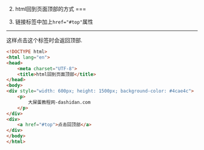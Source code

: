2. html回到页面顶部的方式
===

1. 链接标签中加上`href="#top"`属性
---
这样点击这个标签时会返回顶部.

```html
<!DOCTYPE html>
<html lang="en">
<head>
    <meta charset="UTF-8">
    <title>html回到页面顶部</title>
</head>
<body>
<div style="width: 600px; height: 1500px; background-color: #4cae4c">
    <p>
        大屎蛋教程网-dashidan.com
    </p>
</div>
<div>
    <a href="#top">点击回顶部</a>
</div>
</body>
</html>
```